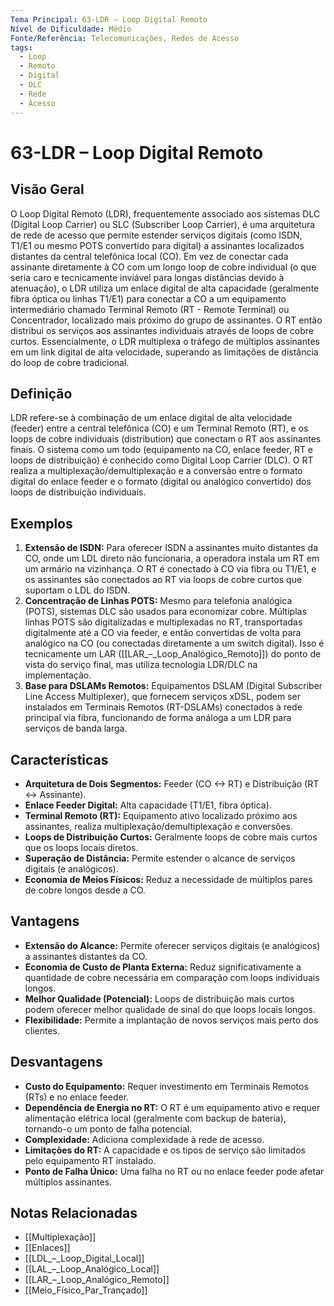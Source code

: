 ```yaml
---
Tema Principal: 63-LDR – Loop Digital Remoto
Nível de Dificuldade: Médio
Fonte/Referência: Telecomunicações, Redes de Acesso
tags:
  - Loop
  - Remoto
  - Digital
  - DLC
  - Rede
  - Acesso
---
```


# 63-LDR – Loop Digital Remoto

## Visão Geral

O Loop Digital Remoto (LDR), frequentemente associado aos sistemas DLC (Digital Loop Carrier) ou SLC (Subscriber Loop Carrier), é uma arquitetura de rede de acesso que permite estender serviços digitais (como ISDN, T1/E1 ou mesmo POTS convertido para digital) a assinantes localizados distantes da central telefônica local (CO). Em vez de conectar cada assinante diretamente à CO com um longo loop de cobre individual (o que seria caro e tecnicamente inviável para longas distâncias devido à atenuação), o LDR utiliza um enlace digital de alta capacidade (geralmente fibra óptica ou linhas T1/E1) para conectar a CO a um equipamento intermediário chamado Terminal Remoto (RT - Remote Terminal) ou Concentrador, localizado mais próximo do grupo de assinantes. O RT então distribui os serviços aos assinantes individuais através de loops de cobre curtos. Essencialmente, o LDR multiplexa o tráfego de múltiplos assinantes em um link digital de alta velocidade, superando as limitações de distância do loop de cobre tradicional.

## Definição

LDR refere-se à combinação de um enlace digital de alta velocidade (feeder) entre a central telefônica (CO) e um Terminal Remoto (RT), e os loops de cobre individuais (distribution) que conectam o RT aos assinantes finais. O sistema como um todo (equipamento na CO, enlace feeder, RT e loops de distribuição) é conhecido como Digital Loop Carrier (DLC). O RT realiza a multiplexação/demultiplexação e a conversão entre o formato digital do enlace feeder e o formato (digital ou analógico convertido) dos loops de distribuição individuais.

## Exemplos

1.  **Extensão de ISDN:** Para oferecer ISDN a assinantes muito distantes da CO, onde um LDL direto não funcionaria, a operadora instala um RT em um armário na vizinhança. O RT é conectado à CO via fibra ou T1/E1, e os assinantes são conectados ao RT via loops de cobre curtos que suportam o LDL do ISDN.
2.  **Concentração de Linhas POTS:** Mesmo para telefonia analógica (POTS), sistemas DLC são usados para economizar cobre. Múltiplas linhas POTS são digitalizadas e multiplexadas no RT, transportadas digitalmente até a CO via feeder, e então convertidas de volta para analógico na CO (ou conectadas diretamente a um switch digital). Isso é tecnicamente um LAR ([[LAR_–_Loop_Analógico_Remoto]]) do ponto de vista do serviço final, mas utiliza tecnologia LDR/DLC na implementação.
3.  **Base para DSLAMs Remotos:** Equipamentos DSLAM (Digital Subscriber Line Access Multiplexer), que fornecem serviços xDSL, podem ser instalados em Terminais Remotos (RT-DSLAMs) conectados à rede principal via fibra, funcionando de forma análoga a um LDR para serviços de banda larga.

## Características

*   **Arquitetura de Dois Segmentos:** Feeder (CO <-> RT) e Distribuição (RT <-> Assinante).
*   **Enlace Feeder Digital:** Alta capacidade (T1/E1, fibra óptica).
*   **Terminal Remoto (RT):** Equipamento ativo localizado próximo aos assinantes, realiza multiplexação/demultiplexação e conversões.
*   **Loops de Distribuição Curtos:** Geralmente loops de cobre mais curtos que os loops locais diretos.
*   **Superação de Distância:** Permite estender o alcance de serviços digitais (e analógicos).
*   **Economia de Meios Físicos:** Reduz a necessidade de múltiplos pares de cobre longos desde a CO.

## Vantagens

*   **Extensão do Alcance:** Permite oferecer serviços digitais (e analógicos) a assinantes distantes da CO.
*   **Economia de Custo de Planta Externa:** Reduz significativamente a quantidade de cobre necessária em comparação com loops individuais longos.
*   **Melhor Qualidade (Potencial):** Loops de distribuição mais curtos podem oferecer melhor qualidade de sinal do que loops locais longos.
*   **Flexibilidade:** Permite a implantação de novos serviços mais perto dos clientes.

## Desvantagens

*   **Custo do Equipamento:** Requer investimento em Terminais Remotos (RTs) e no enlace feeder.
*   **Dependência de Energia no RT:** O RT é um equipamento ativo e requer alimentação elétrica local (geralmente com backup de bateria), tornando-o um ponto de falha potencial.
*   **Complexidade:** Adiciona complexidade à rede de acesso.
*   **Limitações do RT:** A capacidade e os tipos de serviço são limitados pelo equipamento RT instalado.
*   **Ponto de Falha Único:** Uma falha no RT ou no enlace feeder pode afetar múltiplos assinantes.

## Notas Relacionadas

*   [[Multiplexação]]
*   [[Enlaces]]
*   [[LDL_–_Loop_Digital_Local]]
*   [[LAL_–_Loop_Analógico_Local]]
*   [[LAR_–_Loop_Analógico_Remoto]]
*   [[Meio_Físico_Par_Trançado]]
